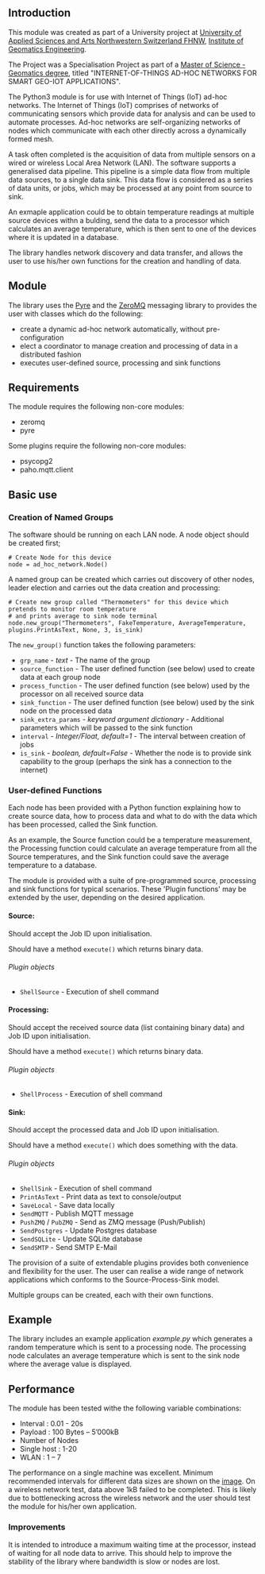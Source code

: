## Introduction
This module was created as part of a University project
at [University of Applied Sciences and Arts Northwestern Switzerland FHNW](http://www.fhnw.ch), [Institute of Geomatics Engineering](http://www.fhnw.ch/habg/ivgi/).

The Project was a Specialisation Project as part of a [Master of Science - Geomatics degree](http://www.fhnw.ch/habg/ivgi/masters-degree-programme), titled "INTERNET-OF-THINGS AD-HOC NETWORKS FOR SMART GEO-IOT APPLICATIONS". 

The Python3 module is for use with Internet of Things (IoT) ad-hoc networks.
The Internet of Things (IoT) comprises of networks of communicating sensors which provide data for analysis
and can be used to automate processes. Ad-hoc networks are self-organizing networks of nodes which communicate with
each other directly across a dynamically formed mesh.

A task often completed is the acquisition of data from multiple sensors on a wired or wireless Local Area Network (LAN).
The software supports a generalised data pipeline. This pipeline is a simple data flow from multiple data sources, to a single data sink.
This data flow is considered as a series of data units, or jobs, which may be processed at any point from source to sink.

An exmaple application could be to obtain temperature readings at multiple source devices withn a bulding, send the data to a processor which calculates an average temperature, which is then sent to one of the devices where it is updated in a database.

The library handles network discovery and data transfer, and allows the user to use his/her own functions for the creation and handling of data.

## Module
The library uses the [Pyre](https://github.com/zeromq/pyre) and the [ZeroMQ](http://zeromq.org/) messaging library to provides the user with classes which do the following:

* create a dynamic ad-hoc network automatically, without pre-configuration
* elect a coordinator to manage creation and processing of data in a distributed fashion
* executes user-defined source, processing and sink functions

## Requirements
The module requires the following non-core modules:
* zeromq
* pyre

Some plugins require the following non-core modules:
* psycopg2
* paho.mqtt.client


## Basic use

### Creation of Named Groups
The software should be running on each LAN node. A node object should be created first;

~~~~
# Create Node for this device
node = ad_hoc_network.Node()
~~~~

A named group can be created which carries out discovery of other nodes, leader election and carries out the
data creation and processing:

~~~~
# Create new group called "Thermometers" for this device which pretends to monitor room temperature
# and prints average to sink node terminal
node.new_group("Thermometers", FakeTemperature, AverageTemperature, plugins.PrintAsText, None, 3, is_sink)
~~~~
The `new_group()` function takes the following parameters:

* `grp_name` - *text* - The name of the group
* `source_function` - The user defined function (see below) used to create data at each group node
* `process_function` - The user defined function (see below) used by the processor on all received source data
* `sink_function` - The user defined function (see below) used by the sink node on the processed data
* `sink_extra_params` - *keyword argument dictionary* - Additional parameters which will be passed to the sink function
* `interval` - *Integer/Float, default=1* - The interval between creation of jobs
* `is_sink` - *boolean, default=False* - Whether the node is to provide sink capability to the group
(perhaps the sink has a connection to the internet)

### User-defined Functions

Each node has been provided with a Python function explaining how to create source data, how to process data and what
to do with the data which has been processed, called the Sink function.

As an example, the Source function could be a temperature measurement, the Processing function could calculate an average
temperature from all the Source temperatures, and the Sink function could save the average temperature to a database.

The module is provided with a suite of pre-programmed source, processing and sink functions for typical scenarios.
These 'Plugin functions' may be extended by the user, depending on the desired application.

#### Source:
Should accept the Job ID upon initialisation.

Should have a method `execute()` which returns binary data.

###### Plugin objects
* `ShellSource` - Execution of shell command

#### Processing:
Should accept the received source data (list containing binary data) and Job ID upon initialisation.

Should have a method `execute()` which returns binary data.

###### Plugin objects
* `ShellProcess` - Execution of shell command

#### Sink:
Should accept the processed data and Job ID upon initialisation.

Should have a method `execute()` which does something with the data.

###### Plugin objects
* `ShellSink` - Execution of shell command
* `PrintAsText` - Print data as text to console/output
* `SaveLocal` - Save data locally
* `SendMQTT` - Publish MQTT message
* `PushZMQ` / `PubZMQ` - Send as ZMQ message (Push/Publish)
* `SendPostgres` - Update Postgres database
* `SendSQLite` - Update SQLite database
* `SendSMTP` - Send SMTP E-Mail

The provision of a suite of extendable plugins provides both convenience and flexibility for the user. The user can realise a wide range of network applications which conforms to the Source-Process-Sink model.

Multiple groups can be created, each with their own functions.

## Example
The library includes an example application *example.py* which generates a random temperature which is sent to a processing node. The processing node calculates an average temperature which is sent to the sink node where the average value is displayed.

## Performance
The module has been tested withe the following variable combinations:
* Interval : 0.01 - 20s
* Payload : 100 Bytes – 5’000kB
* Number of Nodes
 * Single host : 1-20
 * WLAN : 1 – 7

The performance on a single machine was excellent. Minimum recommended intervals for different data sizes are shown
on the [image](images/LocalhostMinInterval.png).
On a wireless network test, data above 1kB failed to be completed. This is likely due to bottlenecking across the
wireless network and the user should test the module for his/her own application.

### Improvements
It is intended to introduce a maximum waiting time at the processor, instead of waiting for all node data to arrive.
This should help to improve the stability of the library where bandwidth is slow or nodes are lost.
